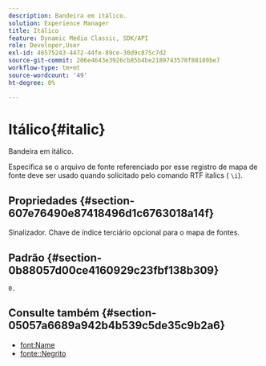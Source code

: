 ```yaml
---
description: Bandeira em itálico.
solution: Experience Manager
title: Itálico
feature: Dynamic Media Classic, SDK/API
role: Developer,User
exl-id: 46575243-4472-44fe-89ce-30d9c875c7d2
source-git-commit: 206e4643e3926cb85b4be2189743578f88180be7
workflow-type: tm+mt
source-wordcount: '49'
ht-degree: 0%

---
```


# Itálico{#italic}

Bandeira em itálico.

Especifica se o arquivo de fonte referenciado por esse registro de mapa de fonte deve ser usado quando solicitado pelo comando RTF italics ( `\i`).

## Propriedades {#section-607e76490e87418496d1c6763018a14f}

Sinalizador. Chave de índice terciário opcional para o mapa de fontes.

## Padrão {#section-0b88057d00ce4160929c23fbf138b309}

`0.`

## Consulte também {#section-05057a6689a942b4b539c5de35c9b2a6}

* [font:Name](r-name-font.md#reference_C55889877DC54AABB60734DCDE86EE76)
* [fonte::Negrito](../../../../../is-api/image-catalog/image-serving-api-ref/c-image-catalog-reference/c-font-map-reference/r-bold-font.md#reference-f7b017ef67574a29abfc3954ab64159c)
